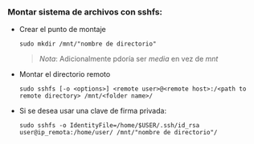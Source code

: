 ### Montar sistema de archivos con sshfs:

* Crear el punto de montaje
  ~~~
  sudo mkdir /mnt/"nombre de directorio"
  ~~~
  > *Nota*: Adicionalmente pdoría ser *media* en vez de *mnt*

* Montar el directorio remoto
  ~~~
  sudo sshfs [-o <options>] <remote user>@<remote host>:/<path to remote directory> /mnt/<folder name>/
  ~~~

* Si se desea usar una clave de firma privada:
  ~~~
  sudo sshfs -o IdentityFile=/home/$USER/.ssh/id_rsa user@ip_remota:/home/user/ /mnt/"nombre de directorio"/
  ~~~
